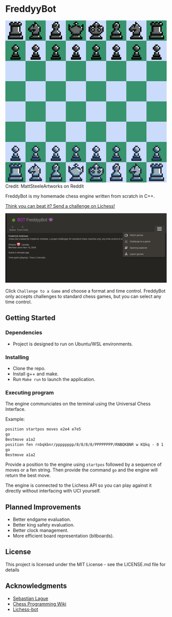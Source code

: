 # FreddyyBot
![Alt text](assets/16-bit-and-32-bit-chess-piece-sets-inspired-by-8-bit-piece-v0-fmf0qlihhzna1.png)
Credit: MattSteeleArtworks on Reddit

FreddyBot is my homemade chess engine written from scratch in C++.

[Think you can beat it? Send a challenge on Lichess!](https://lichess.org/@/FreddyyBot)

![Alt text](assets/challenge.png)

Click ```Challenge to a Game``` and choose a format and time control. FreddyBot only accepts challenges to standard chess games, but you can select any time control.

## Getting Started

### Dependencies

* Project is designed to run on Ubuntu/WSL environments.

### Installing

* Clone the repo.
* Install g++ and make.
* Run ```Make run``` to launch the application.

### Executing program

The engine communciates on the terminal using the Universal Chess Interface.

Example:

```
position startpos moves e2e4 e7e5
go
Bestmove a1a2
position fen rnbqkbnr/pppppppp/8/8/8/8/PPPPPPPP/RNBQKBNR w KQkq - 0 1
go
Bestmove a1a2
```
Provide a position to the engine using ```startpos``` followed by a sequence of moves or a fen string. Then provide the command ```go``` and the engine will return the best move.

The engine is connected to the Lichess API so you can play against it directly without interfacing with UCI yourself.

## Planned Improvements

* Better endgame evaluation.
* Better king safety evaluation.
* Better clock management.
* More efficient board representation (bitboards).

## License

This project is licensed under the MIT License - see the LICENSE.md file for details

## Acknowledgments

* [Sebastian Lague](https://www.youtube.com/watch?v=U4ogK0MIzqk&ab_channel=SebastianLague)
* [Chess Programming Wiki](https://www.chessprogramming.org/Main_Page)
* [Lichess-bot](https://github.com/lichess-bot-devs/lichess-bot)
